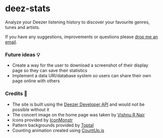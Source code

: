 # deez-stats
Analyze your Deezer listening history to discover your favourite genres, tunes and artists.

If you have any suggestions, improvements or questions please [drop me an email](mailto:deezstats@wetherall.pw).

### Future ideas 💡

- Create a way for the user to download a screenshot of their display page so they can save their statistics
- Implement a data URI/database system so users can share their own page online with others

### Credits 🙌

- The site is built using the [Deezer Developer API](https://developers.deezer.com/) and would not be possible without it
- The concert image on the home page was taken by [Vishnu R Nair](https://www.pexels.com/@vishnurnair)
- Icons provided by [IconMonstr](https://iconmonstr.com/)
- Pattern backgrounds provided by [Toptal](https://www.toptal.com/designers/subtlepatterns/)
- Counting animation created using [CountUp.js](https://github.com/inorganik/CountUp.js)
